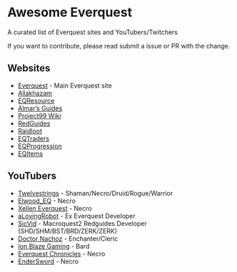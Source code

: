 # Awesome Everquest 

A curated list of Everquest sites and YouTubers/Twitchers

If you want to contribute, please read submit a issue or PR with the change.

## Websites
* [Everquest](https://everquest.com/) - Main Everquest site
* [Allakhazam](https://everquest.allakhazam.com/)
* [EQResource](https://eqresource.com/)
* [Almar’s Guides](https://almarsguides.com/EQ)
* [Project99 Wiki](https://wiki.project1999.com/)
* [RedGuides](https://www.redguides.com)
* [Raidloot](http://raidloot.com)
* [EQTraders](http://eqtraders.com)
* [EQProgression](https://www.eqprogression.com/)
* [EQItems](https://eqitems.com/)

## YouTubers
* [Twelvestrings](https://www.youtube.com/channel/UC_dOTzt7DwC6tiWfgRriRpQ) - Shaman/Necro/Druid/Rogue/Warrior
* [Elwood_EQ](https://www.youtube.com/channel/UCXQ8621V0k-eSOK4jnum1XQ) - Necro
* [Xellen Everquest](https://www.youtube.com/channel/UCbXo3YnBRiaH_pZuwtSNRLg) - Necro
* [aLovingRobot](https://www.youtube.com/channel/UCFl_3ktLNPYUeicLmhSvB1Q ) - Ex Everquest Developer
* [SicVid](https://www.youtube.com/c/SicVid) - Macroquest2 Redguides Developer (SHD/SHM/BST/BRD/ZERK/ZERK)
* [Doctor Nachoz](https://www.youtube.com/channel/UCxBKRN2AnlLYEM1hl2vbavQ) - Enchanter/Cleric
* [Ion Blaze Gaming](https://www.youtube.com/c/IonBlazeGaming/) - Bard
* [Everquest Chronicles](https://www.youtube.com/c/FcsevenXIII) - Necro
* [EnderSword](https://www.youtube.com/user/EnderSword) - Necro
